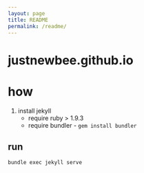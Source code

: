 ```yaml
---
layout: page
title: README
permalink: /readme/
---
```


justnewbee.github.io
====================

# how

1. install jekyll
    * require ruby > 1.9.3
    * require bundler - `gem install bundler`

## run

```
bundle exec jekyll serve
```
